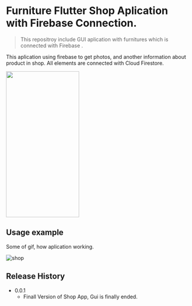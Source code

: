 # Furniture Flutter Shop Aplication with Firebase Connection.
> This repositroy include GUI aplication with furnitures which is connected with Firebase .


This aplication using firebase to get photos, and another information about product in shop. All elements are connected with Cloud Firestore.  

<img src="https://user-images.githubusercontent.com/58904662/108784143-0293ea80-756f-11eb-8f7c-bc7188644a42.png" data-canonical-src="https://user-images.githubusercontent.com/58904662/108784143-0293ea80-756f-11eb-8f7c-bc7188644a42.pngg" width="200" height="400" />

## Usage example

Some of gif, how aplication working.

![shop](https://user-images.githubusercontent.com/58904662/108784483-cca33600-756f-11eb-98e8-5fa7b2c42360.gif)

## Release History


* 0.0.1
    * Finall Version of Shop App, Gui is finally ended.


